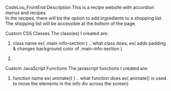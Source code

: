 CodeLou_FrontEnd
Description
This is a recipe website with accordion menus and recipes.  
In the recipes, there will be the option to add ingredients to a shopping list.
The shopping list will be accessible at the bottom of the page.

 
Custom CSS Classes
The class(es) I created are:
 
1. class name ex( .main-info-section )
.. what class does, ex( adds padding & changes background color of .main-info-section )
 
2.
 
Custom JavaScript Functions
The javascript functions I created are:
 
1. function name ex( animate() )
.. what function does ex( animate() is used to move the elements in the info div across the screen)

